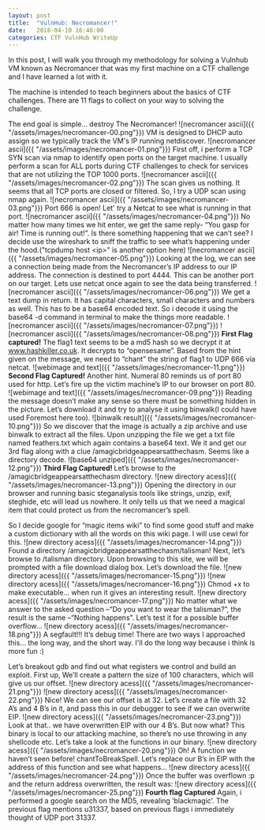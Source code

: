 ```yaml
---
layout: post
title:  "VulnHub: Necromancer!"
date:   2018-04-10 16:46:00
categories: CTF VulnHub WriteUp
---
```


In this post, I will walk you through my methodology for solving a Vulnhub VM known as Necromancer that was my first machine on a CTF challenge and I have learned a lot with it.


The machine is intended to teach beginners about the basics of CTF challenges.
There are 11 flags to collect on your way to solving the challenge.

The end goal is simple… destroy The Necromancer!
![necromancer ascii]({{ "/assets/images/necromancer-00.png"}})
VM is designed to DHCP auto assign so we typically track the VM's IP running netdiscover.
![necromancer ascii]({{ "/assets/images/necromancer-01.png"}})
First off, i perform a TCP SYN scan via nmap to identify open ports on the target machine. I usually perform a scan for ALL ports during CTF challenges to check for services that are not utilizing the TOP 1000 ports.
![necromancer ascii]({{ "/assets/images/necromancer-02.png"}})
The scan gives us nothing. It seems that all TCP ports are closed or filtered. So, I try a UDP scan using nmap again.
![necromancer ascii]({{ "/assets/images/necromancer-03.png"}})
Port 666 is open! Let' try a Netcat to see what is running in that port.
![necromancer ascii]({{ "/assets/images/necromancer-04.png"}})
No matter how many times we hit enter, we get the same reply- “You gasp for air! Time is running out!”. Is there something happening that we can’t see?
I decide use the wireshark to sniff the traffic to see what’s happening under the hood.("tcpdump host \<ip\>" is another option here)
![necromancer ascii]({{ "/assets/images/necromancer-05.png"}})
Looking at the log, we can see a connection being made from the Necromancer’s IP address to our IP address. The connection is destined to port 4444.
This can be another port on our target. Lets use netcat once again to see the data being transferred.
![necromancer ascii]({{ "/assets/images/necromancer-06.png"}})
We get a text dump in return. It has capital characters, small characters and numbers as well. This has to be a base64 encoded text.
So i decode it using the base64 -d command in terminal to make the things more readable.
![necromancer ascii]({{ "/assets/images/necromancer-07.png"}})
![necromancer ascii]({{ "/assets/images/necromancer-08.png"}})
<b>First Flag captured!</b> The flag1 text seems to be a md5 hash so we decrypt it at www.hashkiller.co.uk. It decrypts to “opensesame”.
Based from the hint given on the message, we need to “chant” the string of flag1 to UDP 666 via netcat.
![webimage and text]({{ "/assets/images/necromancer-11.png"}})
<b>Second Flag Captured!</b>
Another hint. Numeral 80 reminds us of port 80 used for http. Let’s fire up the victim machine’s IP to our browser on port 80.
![webimage and text]({{ "/assets/images/necromancer-09.png"}})
Reading the message doesn’t make any sense so there must be something hidden in the picture.
Let’s download it and try to analyse it using binwalk(I could have used Foremost here too).
![binwalk result]({{ "/assets/images/necromancer-10.png"}})
So we discover that the image is actually a zip archive and use binwalk to extract all the files.
Upon unzipping the file we get a txt file named feathers.txt which again contains a base64 text. We it and get our 3rd flag along with a clue /amagicbridgeappearsatthechasm. Seems like a directory decode.
![base64 unziped]({{ "/assets/images/necromancer-12.png"}})
<b>Third Flag Captured! </b> Let’s browse to the /amagicbridgeappearsatthechasm directory.
![new directory acess]({{ "/assets/images/necromancer-13.png"}})
Opening the directory in our browser and running basic steganalysis tools like strings, unzip, exif, steghide, etc will lead us nowhere.
It only tells us that we need a magical item that could protect us from the necromancer’s spell.


So I decide google for “magic items wiki” to find some good stuff and make a custom dictionary with all the words on this wiki page. I will use cewl for this.
![new directory acess]({{ "/assets/images/necromancer-14.png"}})
Found a directory  /amagicbridgeappearsatthechasm/talisman!
Next, let’s browse to /talisman directory.  Upon browsing to this site, we will be prompted with a file download dialog box. Let’s download the file.
![new directory acess]({{ "/assets/images/necromancer-15.png"}})
![new directory acess]({{ "/assets/images/necromancer-16.png"}})
Chmod +x to make executable…
when run it gives an interesting result.
![new directory acess]({{ "/assets/images/necromancer-17.png"}})
No matter what we answer to the asked question –“Do you want to wear the talisman?”, the result is the same –“Nothing happens”.
Let’s test it for a possible buffer overflow…
![new directory acess]({{ "/assets/images/necromancer-18.png"}})
A segfault!!! It’s debug time! There are two ways I approached this… the long way, and the short way. I'll do the long way because i think is more fun :)


Let’s breakout gdb and find out what registers we control and build an exploit.
First up, We’ll create a pattern the size of 100 characters, which will give us our offset.
![new directory acess]({{ "/assets/images/necromancer-21.png"}})
![new directory acess]({{ "/assets/images/necromancer-22.png"}})
Nice! We can see our offset is at 32. Let’s create a file with 32 A’s and 4 B’s in it, and pass this in our debugger to see if we can overwrite EIP.
![new directory acess]({{ "/assets/images/necromancer-23.png"}})
Look at that.. we have overwritten EIP with our 4 B’s. But now what? This binary is local to our attacking machine, so there’s no use throwing in any shellcode etc.
Let’s take a look at the functions in our binary.
![new directory acess]({{ "/assets/images/necromancer-20.png"}})
Oh! A function we haven’t seen before! chantToBreakSpell. Let’s replace our B’s in EIP with the address of this function and see what happens…
![new directory acess]({{ "/assets/images/necromancer-24.png"}})
Once the buffer was overflown :p and the return address overwritten, the result was:
![new directory acess]({{ "/assets/images/necromancer-25.png"}})
<b>Fourth flag Captured</b> Again, i performed a google search on the MD5, revealing ‘blackmagic’.
The previous flag mentions u31337, based on previous flags i immediately thought of UDP port 31337.






















